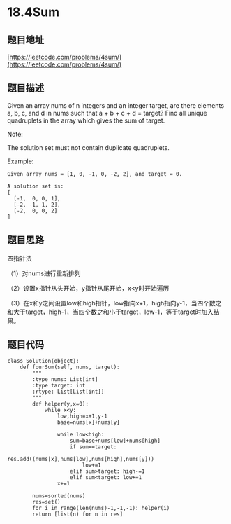 18.4Sum
========


题目地址
-------
[https://leetcode.com/problems/4sum/](https://leetcode.com/problems/4sum/)

题目描述
-------

Given an array nums of n integers and an integer target, are there elements a, b, c, and d in nums such that a + b + c + d = target? Find all unique quadruplets in the array which gives the sum of target.

Note:

The solution set must not contain duplicate quadruplets.

Example:
```
Given array nums = [1, 0, -1, 0, -2, 2], and target = 0.

A solution set is:
[
  [-1,  0, 0, 1],
  [-2, -1, 1, 2],
  [-2,  0, 0, 2]
]
```

题目思路
---------

四指针法

（1）对nums进行重新排列

（2）设置x指针从头开始，y指针从尾开始，x<y时开始遍历

（3）在x和y之间设置low和high指针，low指向x+1，high指向y-1，当四个数之和大于target，high-1，当四个数之和小于target，low-1，等于target时加入结果。

题目代码
-------

```
class Solution(object):
    def fourSum(self, nums, target):
        """
        :type nums: List[int]
        :type target: int
        :rtype: List[List[int]]
        """
        def helper(y,x=0):
            while x<y:
                low,high=x+1,y-1
                base=nums[x]+nums[y]
                
                while low<high:
                    sum=base+nums[low]+nums[high]
                    if sum==target:
                        res.add((nums[x],nums[low],nums[high],nums[y]))
                        low+=1
                    elif sum>target: high-=1
                    elif sum<target: low+=1
                x+=1
        
        nums=sorted(nums)
        res=set()
        for i in range(len(nums)-1,-1,-1): helper(i)
        return [list(n) for n in res]
        
```
